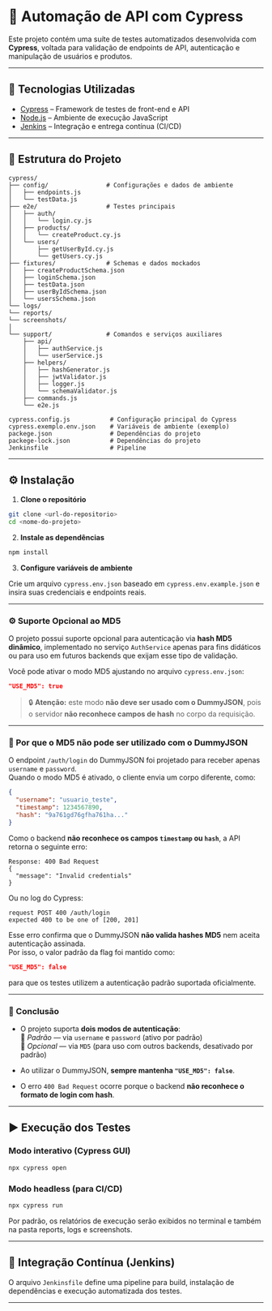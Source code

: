 # 🧪 Automação de API com Cypress

Este projeto contém uma suíte de testes automatizados desenvolvida com **Cypress**, voltada para validação de endpoints de API, autenticação e manipulação de usuários e produtos.

---

## 🚀 Tecnologias Utilizadas

- [Cypress](https://www.cypress.io/) – Framework de testes de front-end e API
- [Node.js](https://nodejs.org/) – Ambiente de execução JavaScript
- [Jenkins](https://www.jenkins.io/) – Integração e entrega contínua (CI/CD)

---

## 📁 Estrutura do Projeto

```
cypress/
├── config/                # Configurações e dados de ambiente
│   ├── endpoints.js
│   └── testData.js
├── e2e/                   # Testes principais
│   ├── auth/
│   │   └── login.cy.js
│   ├── products/
│   │   └── createProduct.cy.js
│   └── users/
│       ├── getUserById.cy.js
│       └── getUsers.cy.js
├── fixtures/              # Schemas e dados mockados
│   ├── createProductSchema.json
│   ├── loginSchema.json
│   ├── testData.json
│   ├── userByIdSchema.json
│   └── usersSchema.json
└── logs/        
└── reports/     
└── screenshots/
│             
└── support/               # Comandos e serviços auxiliares
    ├── api/
    │   ├── authService.js
    │   └── userService.js
    ├── helpers/
    │   ├── hashGenerator.js
    │   ├── jwtValidator.js
    │   ├── logger.js
    │   └── schemaValidator.js
    ├── commands.js
    └── e2e.js

cypress.config.js           # Configuração principal do Cypress
cypress.exemplo.env.json    # Variáveis de ambiente (exemplo)
packege.json                # Dependências do projeto
packege-lock.json           # Dependências do projeto
Jenkinsfile                 # Pipeline
```

---

## ⚙️ Instalação

1. **Clone o repositório**

```bash
git clone <url-do-repositorio>
cd <nome-do-projeto>
```

2. **Instale as dependências**

```bash
npm install
```

3. **Configure variáveis de ambiente**

Crie um arquivo `cypress.env.json` baseado em `cypress.env.example.json` e insira suas credenciais e endpoints reais.

---
### ⚙️ Suporte Opcional ao MD5

O projeto possui suporte opcional para autenticação via **hash MD5 dinâmico**, implementado no serviço `AuthService` apenas para fins didáticos ou para uso em futuros backends que exijam esse tipo de validação.

Você pode ativar o modo MD5 ajustando no arquivo `cypress.env.json`:

```json
"USE_MD5": true
```

> 🔒 **Atenção:** este modo **não deve ser usado com o DummyJSON**, pois o servidor **não reconhece campos de hash** no corpo da requisição.

---

### 🚫 Por que o MD5 não pode ser utilizado com o DummyJSON

O endpoint `/auth/login` do DummyJSON foi projetado para receber apenas `username` e `password`.  
Quando o modo MD5 é ativado, o cliente envia um corpo diferente, como:

```json
{
  "username": "usuario_teste",
  "timestamp": 1234567890,
  "hash": "9a761gd76gfha761ha..."
}
```

Como o backend **não reconhece os campos `timestamp` ou `hash`**, a API retorna o seguinte erro:

```
Response: 400 Bad Request
{
  "message": "Invalid credentials" 
}
```

Ou no log do Cypress:

```
request POST 400 /auth/login
expected 400 to be one of [200, 201]
```

Esse erro confirma que o DummyJSON **não valida hashes MD5** nem aceita autenticação assinada.  
Por isso, o valor padrão da flag foi mantido como:

```json
"USE_MD5": false
```

para que os testes utilizem a autenticação padrão suportada oficialmente.

---

### 🧩 Conclusão

- O projeto suporta **dois modos de autenticação**:  
  🔸 *Padrão* — via `username` e `password` (ativo por padrão)  
  🔸 *Opcional* — via `MD5` (para uso com outros backends, desativado por padrão)  

- Ao utilizar o DummyJSON, **sempre mantenha `"USE_MD5": false`**.  
- O erro `400 Bad Request` ocorre porque o backend **não reconhece o formato de login com hash**.

---

## ▶️ Execução dos Testes

### Modo interativo (Cypress GUI)
```bash
npx cypress open
```

### Modo headless (para CI/CD)
```bash
npx cypress run
```

Por padrão, os relatórios de execução serão exibidos no terminal e também na pasta reports, logs e screenshots.

---

## 🔄 Integração Contínua (Jenkins)

O arquivo `Jenkinsfile` define uma pipeline para build, instalação de dependências e execução automatizada dos testes.

---


